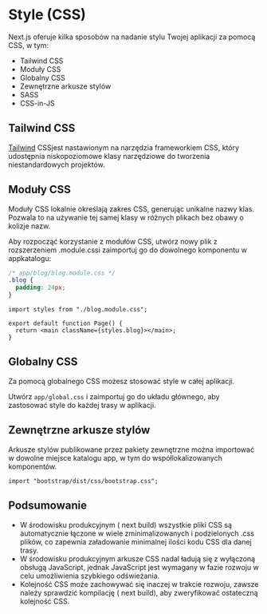 # Style (CSS)

Next.js oferuje kilka sposobów na nadanie stylu Twojej aplikacji za pomocą CSS, w tym:

- Tailwind CSS
- Moduły CSS
- Globalny CSS
- Zewnętrzne arkusze stylów
- SASS
- CSS-in-JS

## Tailwind CSS

[Tailwind](https://tailwindcss.com/) CSSjest nastawionym na narzędzia frameworkiem CSS, który udostępnia niskopoziomowe klasy narzędziowe do tworzenia niestandardowych projektów.

## Moduły CSS

Moduły CSS lokalnie określają zakres CSS, generując unikalne nazwy klas. Pozwala to na używanie tej samej klasy w różnych plikach bez obawy o kolizje nazw.

Aby rozpocząć korzystanie z modułów CSS, utwórz nowy plik z rozszerzeniem .module.cssi zaimportuj go do dowolnego komponentu w appkatalogu:

```css
/* app/blog/blog.module.css */
.blog {
  padding: 24px;
}
```

```tsx
import styles from "./blog.module.css";

export default function Page() {
  return <main className={styles.blog}></main>;
}
```

## Globalny CSS

Za pomocą globalnego CSS możesz stosować style w całej aplikacji.

Utwórz `app/global.css` i zaimportuj go do układu głównego, aby zastosować style do każdej trasy w aplikacji.

## Zewnętrzne arkusze stylów

Arkusze stylów publikowane przez pakiety zewnętrzne można importować w dowolne miejsce katalogu app, w tym do współlokalizowanych komponentów.

```tsx
import "bootstrap/dist/css/bootstrap.css";
```

## Podsumowanie

- W środowisku produkcyjnym ( next build) wszystkie pliki CSS są automatycznie łączone w wiele zminimalizowanych i podzielonych .css plików, co zapewnia załadowanie minimalnej ilości kodu CSS dla danej trasy.
- W środowisku produkcyjnym arkusze CSS nadal ładują się z wyłączoną obsługą JavaScript, jednak JavaScript jest wymagany w fazie rozwoju w celu umożliwienia szybkiego odświeżania.
- Kolejność CSS może zachowywać się inaczej w trakcie rozwoju, zawsze należy sprawdzić kompilację ( next build), aby zweryfikować ostateczną kolejność CSS.
